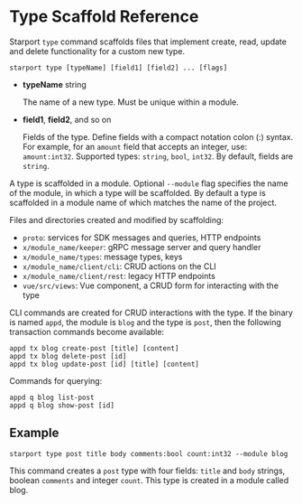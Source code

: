 # Type Scaffold Reference

<!-- why do we scaffold types? what is the module string? is this the Cosmos SDK module? and this is how we add modules to a blockchain? I am sure this is explained somewhere, where can I learn? -->

Starport `type` command scaffolds files that implement create, read, update and delete functionality for a custom new type.

```
starport type [typeName] [field1] [field2] ... [flags]
```

- **typeName** string

    The name of a new type. Must be unique within a module.

- **field1**, **field2**, and so on

    Fields of the type. Define fields with a compact notation colon (:) syntax. For example, for an  `amount` field that accepts an integer, use: `amount:int32`. Supported types: `string`, `bool`, `int32`. By default, fields are `string`.

A type is scaffolded in a module. Optional `--module` flag specifies the name of the module, in which a type will be scaffolded. By default a type is scaffolded in a module name of which matches the name of the project.

Files and directories created and modified by scaffolding:

* `proto`: services for SDK messages and queries, HTTP endpoints
* `x/module_name/keeper`: gRPC message server and query handler
* `x/module_name/types`: message types, keys
* `x/module_name/client/cli`: CRUD actions on the CLI
* `x/module_name/client/rest`: legacy HTTP endpoints
* `vue/src/views`: Vue component, a CRUD form for interacting with the type

CLI commands are created for CRUD interactions with the type. If the binary is named `appd`, the module is `blog` and the type is `post`, then the following transaction commands become available:

```
appd tx blog create-post [title] [content]
appd tx blog delete-post [id]
appd tx blog update-post [id] [title] [content]
```

Commands for querying:

```
appd q blog list-post
appd q blog show-post [id]
```

## Example

```
starport type post title body comments:bool count:int32 --module blog
```

This command creates a `post` type with four fields: `title` and `body` strings, boolean `comments`  and integer `count`. This type is created in a module called blog.

